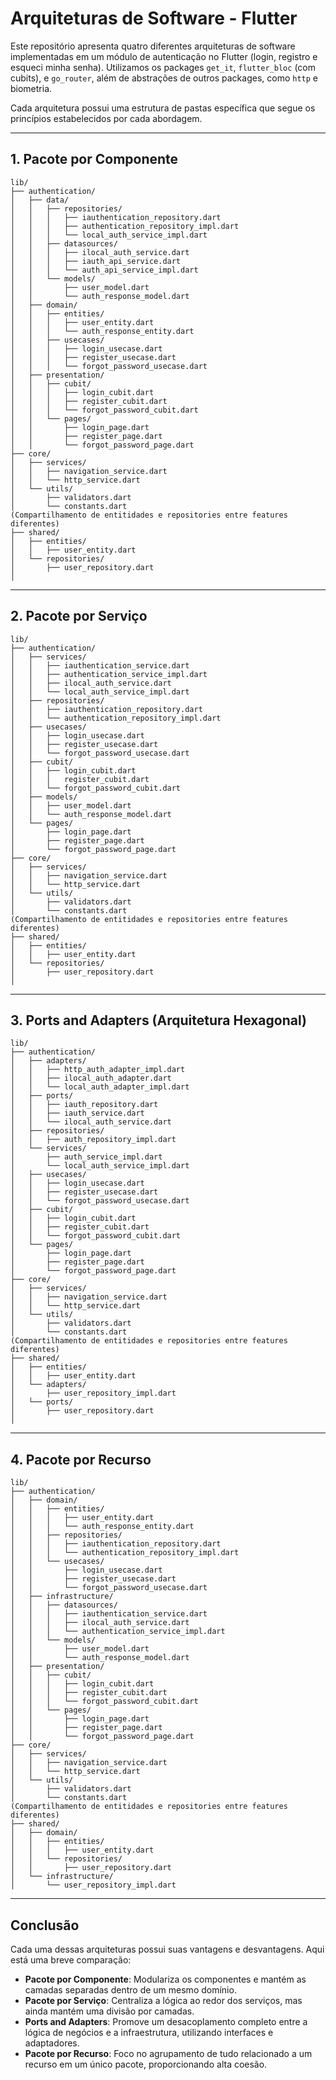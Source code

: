
# Arquiteturas de Software - Flutter

Este repositório apresenta quatro diferentes arquiteturas de software implementadas em um módulo de autenticação no Flutter (login, registro e esqueci minha senha). Utilizamos os packages `get_it`, `flutter_bloc` (com cubits), e `go_router`, além de abstrações de outros packages, como `http` e biometria.

Cada arquitetura possui uma estrutura de pastas específica que segue os princípios estabelecidos por cada abordagem.

---

## 1. Pacote por Componente

```plaintext
lib/
├── authentication/
│   ├── data/
│   │   ├── repositories/
│   │   │   ├── iauthentication_repository.dart
│   │   │   ├── authentication_repository_impl.dart
│   │   │   └── local_auth_service_impl.dart
│   │   ├── datasources/
│   │   │   ├── ilocal_auth_service.dart
│   │   │   ├── iauth_api_service.dart
│   │   │   └── auth_api_service_impl.dart
│   │   └── models/
│   │       ├── user_model.dart
│   │       └── auth_response_model.dart
│   ├── domain/
│   │   ├── entities/
│   │   │   ├── user_entity.dart
│   │   │   └── auth_response_entity.dart
│   │   ├── usecases/
│   │   │   ├── login_usecase.dart
│   │   │   ├── register_usecase.dart
│   │   │   └── forgot_password_usecase.dart
│   ├── presentation/
│   │   ├── cubit/
│   │   │   ├── login_cubit.dart
│   │   │   ├── register_cubit.dart
│   │   │   └── forgot_password_cubit.dart
│   │   └── pages/
│   │       ├── login_page.dart
│   │       ├── register_page.dart
│   │       └── forgot_password_page.dart
├── core/
│   ├── services/
│   │   ├── navigation_service.dart
│   │   └── http_service.dart
│   └── utils/
│       ├── validators.dart
│       └── constants.dart
(Compartilhamento de entitidades e repositories entre features diferentes)
├── shared/
│   ├── entities/
│   │   ├── user_entity.dart
│   └── repositories/
│       ├── user_repository.dart
│ 
```

---

## 2. Pacote por Serviço

```plaintext
lib/
├── authentication/
│   ├── services/
│   │   ├── iauthentication_service.dart
│   │   ├── authentication_service_impl.dart
│   │   ├── ilocal_auth_service.dart
│   │   └── local_auth_service_impl.dart
│   ├── repositories/
│   │   ├── iauthentication_repository.dart
│   │   └── authentication_repository_impl.dart
│   ├── usecases/
│   │   ├── login_usecase.dart
│   │   ├── register_usecase.dart
│   │   └── forgot_password_usecase.dart
│   ├── cubit/
│   │   ├── login_cubit.dart
│   │   │   register_cubit.dart
│   │   └── forgot_password_cubit.dart
│   ├── models/
│   │   ├── user_model.dart
│   │   └── auth_response_model.dart
│   └── pages/
│       ├── login_page.dart
│       ├── register_page.dart
│       └── forgot_password_page.dart
├── core/
│   ├── services/
│   │   ├── navigation_service.dart
│   │   └── http_service.dart
│   └── utils/
│       ├── validators.dart
│       └── constants.dart
(Compartilhamento de entitidades e repositories entre features diferentes)
├── shared/
│   ├── entities/
│   │   ├── user_entity.dart
│   └── repositories/
│       ├── user_repository.dart
│ 
```

---

## 3. Ports and Adapters (Arquitetura Hexagonal)

```plaintext
lib/
├── authentication/
│   ├── adapters/
│   │   ├── http_auth_adapter_impl.dart
│   │   ├── ilocal_auth_adapter.dart
│   │   └── local_auth_adapter_impl.dart
│   ├── ports/
│   │   ├── iauth_repository.dart
│   │   ├── iauth_service.dart
│   │   └── ilocal_auth_service.dart
│   ├── repositories/
│   │   ├── auth_repository_impl.dart
│   └── services/
│       ├── auth_service_impl.dart
│       └── local_auth_service_impl.dart
│   ├── usecases/
│   │   ├── login_usecase.dart
│   │   ├── register_usecase.dart
│   │   └── forgot_password_usecase.dart
│   ├── cubit/
│   │   ├── login_cubit.dart
│   │   ├── register_cubit.dart
│   │   └── forgot_password_cubit.dart
│   └── pages/
│       ├── login_page.dart
│       ├── register_page.dart
│       └── forgot_password_page.dart
├── core/
│   ├── services/
│   │   ├── navigation_service.dart
│   │   └── http_service.dart
│   └── utils/
│       ├── validators.dart
│       └── constants.dart
(Compartilhamento de entitidades e repositories entre features diferentes)
├── shared/
│   ├── entities/
│   │   ├── user_entity.dart
│   └── adapters/
│       ├── user_repository_impl.dart
│   └── ports/
│       ├── user_repository.dart
│ 
```

---

## 4. Pacote por Recurso

```plaintext
lib/
├── authentication/
│   ├── domain/
│   │   ├── entities/
│   │   │   ├── user_entity.dart
│   │   │   └── auth_response_entity.dart
│   │   ├── repositories/
│   │   │   ├── iauthentication_repository.dart
│   │   │   └── authentication_repository_impl.dart
│   │   └── usecases/
│   │       ├── login_usecase.dart
│   │       ├── register_usecase.dart
│   │       └── forgot_password_usecase.dart
│   ├── infrastructure/
│   │   ├── datasources/
│   │   │   ├── iauthentication_service.dart
│   │   │   ├── ilocal_auth_service.dart
│   │   │   └── authentication_service_impl.dart
│   │   └── models/
│   │       ├── user_model.dart
│   │       └── auth_response_model.dart
│   ├── presentation/
│   │   ├── cubit/
│   │   │   ├── login_cubit.dart
│   │   │   ├── register_cubit.dart
│   │   │   └── forgot_password_cubit.dart
│   │   └── pages/
│   │       ├── login_page.dart
│   │       ├── register_page.dart
│   │       └── forgot_password_page.dart
├── core/
│   ├── services/
│   │   ├── navigation_service.dart
│   │   └── http_service.dart
│   └── utils/
│       ├── validators.dart
│       └── constants.dart
(Compartilhamento de entitidades e repositories entre features diferentes)
├── shared/
│   ├── domain/
│   │   ├── entities/
│   │   │   ├── user_entity.dart
│   │   └── repositories/
│   │       ├── user_repository.dart
│   └── infrastructure/
│       └── user_repository_impl.dart
```

---

## Conclusão

Cada uma dessas arquiteturas possui suas vantagens e desvantagens. Aqui está uma breve comparação:

- **Pacote por Componente**: Modulariza os componentes e mantém as camadas separadas dentro de um mesmo domínio.
- **Pacote por Serviço**: Centraliza a lógica ao redor dos serviços, mas ainda mantém uma divisão por camadas.
- **Ports and Adapters**: Promove um desacoplamento completo entre a lógica de negócios e a infraestrutura, utilizando interfaces e adaptadores.
- **Pacote por Recurso**: Foco no agrupamento de tudo relacionado a um recurso em um único pacote, proporcionando alta coesão.
